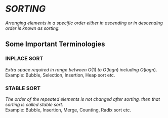 # _SORTING_
_Arranging elements in a specific order either in ascending or in descending order is known as sorting._

## Some Important Terminologies
### INPLACE SORT
_Extra space required in range between_ $O(1)$ _to_ $O(logn)$ _including_ $O(logn)$.<br>
Example: Bubble, Selection, Insertion, Heap sort etc.

### STABLE SORT
_The order of the repeated elements is not changed after sorting, then that sorting is called stable sort._ <br>
Example: Bubble, Insertion, Merge, Counting, Radix sort etc.
